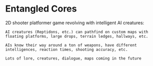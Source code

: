 # Entangled Cores

2D shooter platformer game revolving with intelligent AI creatures:  
 
    AI creatures (Reptidons, etc.) can pathfind on custom maps with floating platforms, large drops, terrain ledges, hallways, etc.  
    
    AIs know their way around a ton of weapons, have different intelligences, reaction times, shooting accuracy, etc.  
    
    Lots of lore, creatures, dialogue, maps coming in the future
